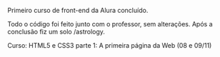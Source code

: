 Primeiro curso de front-end da Alura concluído.

Todo o código foi feito junto com o professor, sem alterações. Após a conclusão fiz um solo /astrology.

Curso: HTML5 e CSS3 parte 1: A primeira página da Web (08 e 09/11)
